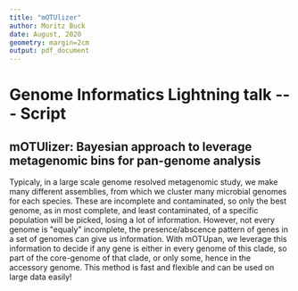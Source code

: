 ```yaml
---
title: "mOTUlizer"
author: Moritz Buck
date: August, 2020
geometry: margin=2cm
output: pdf_document
---
```


# Genome Informatics Lightning talk --- Script #

## mOTUlizer: Bayesian approach to leverage metagenomic bins for pan-genome analysis ##

Typicaly, in a large scale genome resolved metagenomic study, we make many different assemblies, from which we cluster many microbial genomes for each species. These are incomplete and contaminated, so only the best genome, as in most complete, and least contaminated, of a specific population will be picked, losing a lot of information. However, not every genome is "equaly" incomplete, the presence/abscence pattern of genes in a set of genomes can give us information. With mOTUpan, we leverage this information to decide if any gene is either in every genome of this clade, so part of the core-genome of that clade, or only some, hence in the accessory genome. This method is fast and flexible and can be used on large data easily!
